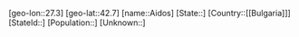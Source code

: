﻿---
location: [42.7,27.3]
mapzoom: [7,12] 
mapmarker: city 
type: City
tags:
- geo/City


SpocWebEntityId: 28691
isDeleted: false
confidential: public

---
[geo-lon::27.3]
[geo-lat::42.7]
[name::Aidos]
[State::]
[Country::[[Bulgaria]]]
[StateId::]
[Population::]
[Unknown::]


